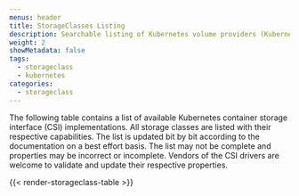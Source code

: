 ```yaml
---
menus: header
title: StorageClasses Listing
description: Searchable listing of Kubernetes volume providers (Kubernetes CSI). Find your perfect implementation based on features, access modes, and more.g
weight: 2
showMetadata: false
tags:
  - storageclass
  - kubernetes
categories:
  - storageclass
---
```


The following table contains a list of available Kubernetes container storage interface (CSI) implementations. All storage classes are listed with their respective capabilities. The list is updated bit by bit according to the documentation on a best effort basis. The list may not be complete and properties may be incorrect or incomplete. Vendors of the CSI drivers are welcome to validate and update their respective properties.

{{< render-storageclass-table >}}
